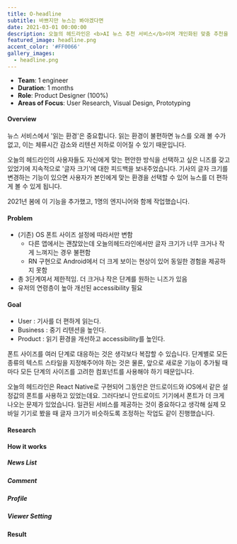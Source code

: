 ```yaml
---
title: O-headline
subtitle: 바쁘지만 뉴스는 봐야겠다면
date: 2021-03-01 00:00:00
description: 오늘의 헤드라인은 <b>AI 뉴스 추천 서비스</b>이며 개인화된 맞춤 추천을 제공합니다. 모두에게 똑같이 보이던 뉴스가 아닌 나만의 뉴스 리스트를 볼 수 있습니다.
featured_image: headline.png
accent_color: '#FF0066'
gallery_images:
  - headline.png
---
```

* **Team**: 1 engineer
* **Duration**: 1 months
* **Role**: Product Designer (100%)
* **Areas of Focus**: User Research, Visual Design, Prototyping

#### Overview
뉴스 서비스에서 '읽는 환경'은 중요합니다. 읽는 환경이 불편하면 뉴스를 오래 볼 수가 없고, 이는 체류시간 감소와 리텐션 저하로 이어질 수 있기 때문입니다.

오늘의 헤드라인의 사용자들도 자신에게 맞는 편안한 방식을 선택하고 싶은 니즈를 갖고 있었기에 지속적으로 '글자 크기'에 대한 피드백을 보내주었습니다. 기사의 글자 크기를 변경하는 기능이 있으면 사용자가 본인에게 맞는 환경을 선택할 수 있어 뉴스를 더 편하게 볼 수 있게 됩니다.

2021년 봄에 이 기능을 추가했고, 1명의 엔지니어와 함께 작업했습니다.

#### Problem
- (기존) OS 폰트 사이즈 설정에 따라서만 변함
    - 다른 앱에서는 괜찮았는데 오늘의헤드라인에서만 글자 크기가 너무 크거나 작게 느껴지는 경우 불편함
    - RN 구현으로 Android에서 더 크게 보이는 현상이 있어 동일한 경험을 제공하지 못함
- 총 3단계여서 제한적임. 더 크거나 작은 단계를 원하는 니즈가 있음
- 유저의 연령층이 높아 개선된 accessibility 필요

#### Goal
- User : 기사를 더 편하게 읽는다.
- Business : 중기 리텐션을 높인다.
- Product : 읽기 환경을 개선하고 accessibility를 높인다.

폰트 사이즈를 여러 단계로 대응하는 것은 생각보다 복잡할 수 있습니다. 단계별로 모든 종류의 텍스트 스타일을 지정해주어야 하는 것은 물론, 앞으로 새로운 기능이 추가될 때마다 모든 단계의 사이즈를 고려한 컴포넌트를 사용해야 하기 때문입니다. 

오늘의 헤드라인은 React Native로 구현되어 그동안은 안드로이드와 iOS에서 같은 설정값의 폰트를 사용하고 있었는데요. 그러다보니 안드로이드 기기에서 폰트가 더 크게 나오는 문제가 있었습니다. 일관된 서비스를 제공하는 것이 중요하다고 생각해 실제 모바일 기기로 봤을 때 글자 크기가 비슷하도록 조정하는 작업도 같이 진행했습니다.

#### Research

#### How it works
##### News List
##### Comment
##### Profile
##### Viewer Setting
#### Result

